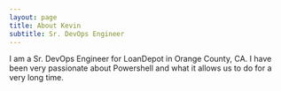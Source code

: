 ```yaml
---
layout: page
title: About Kevin
subtitle: Sr. DevOps Engineer
---
```

<script type="application/ld+json">
{
  "@context": "http://schema.org/",
  "@type": "Person",
  "name": "Kevin Marquette",
  "jobTitle": "Sr. DevOps Engineer",
  "address": {
        "@type": "PostalAddress",
        "addressLocality": "Orange County",
        "addressRegion": "CA"
      },
  "url": "https://kevinmarquette.github.io",
  "sameAs" : [ "https://twitter.com/KevinMarquette",
      "https://www.linkedin.com/in/kevinmarquette",
      "https://www.youtube.com/kevinmarquette",
      "https://github.com/KevinMarquette",
      "https://plus.google.com/u/0/+KevinMarquette"]
    }
}
</script>
I am a Sr. DevOps Engineer for LoanDepot in Orange County, CA. I have been very passionate about Powershell and what it allows us to do for a very long time. 



